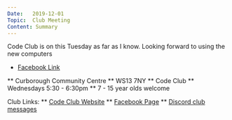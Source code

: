 ```yaml
---
Date:   2019-12-01
Topic:  Club Meeting
Content: Summary
---
```

Code Club is on this Tuesday as far as I know. Looking forward to using the new computers

* [Facebook Link](https://www.facebook.com/1481985248595237/posts/2410419299085156/)


** Curborough Community Centre
** WS13 7NY
** Code Club
** Wednesdays 5:30 - 6:30pm
** 7 - 15 year olds welcome

Club Links:
** [Code Club Website](https://lichfield-code-club.github.io/)
** [Facebook Page](https://www.facebook.com/LichfieldCoders)
** [Discord club messages](https://discord.gg/szz6xGK)
